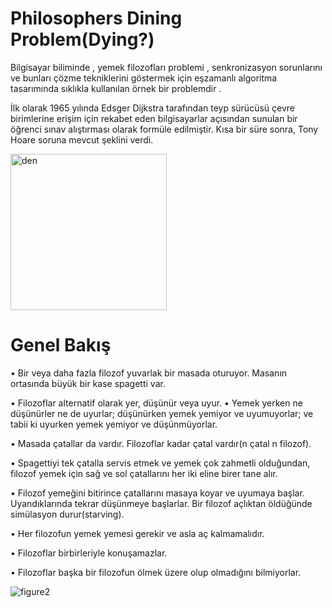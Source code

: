 # Philosophers Dining Problem(Dying?)

Bilgisayar biliminde , yemek filozofları problemi , senkronizasyon sorunlarını ve bunları çözme tekniklerini göstermek için eşzamanlı algoritma tasarımında sıklıkla kullanılan örnek bir problemdir .

İlk olarak 1965 yılında Edsger Dijkstra tarafından teyp sürücüsü çevre birimlerine erişim için rekabet eden bilgisayarlar açısından sunulan bir öğrenci sınav alıştırması olarak formüle edilmiştir. Kısa bir süre sonra, Tony Hoare soruna mevcut şeklini verdi.

<img width="250" alt="den" src="https://user-images.githubusercontent.com/73845925/188264079-3393ab33-6e34-4e20-ac4a-7f7c31a295d8.png">

# Genel Bakış

• Bir veya daha fazla filozof yuvarlak bir masada oturuyor.
Masanın ortasında büyük bir kase spagetti var.

• Filozoflar alternatif olarak yer, düşünür veya uyur.
• Yemek yerken ne düşünürler ne de uyurlar; düşünürken yemek yemiyor ve uyumuyorlar;
ve tabii ki uyurken yemek yemiyor ve düşünmüyorlar.

• Masada çatallar da vardır. Filozoflar kadar çatal vardır(n çatal n filozof).

• Spagettiyi tek çatalla servis etmek ve yemek çok zahmetli olduğundan,
filozof yemek için sağ ve sol çatallarını her iki eline birer tane alır.

• Filozof yemeğini bitirince çatallarını masaya koyar ve uyumaya başlar. Uyandıklarında tekrar düşünmeye başlarlar. Bir filozof açlıktan öldüğünde simülasyon durur(starving).

• Her filozofun yemek yemesi gerekir ve asla aç kalmamalıdır.

• Filozoflar birbirleriyle konuşamazlar.

• Filozoflar başka bir filozofun ölmek üzere olup olmadığını bilmiyorlar.

![figure2](https://user-images.githubusercontent.com/73845925/188264076-d4a0dd94-4671-4d17-ba10-173e76844426.gif)
